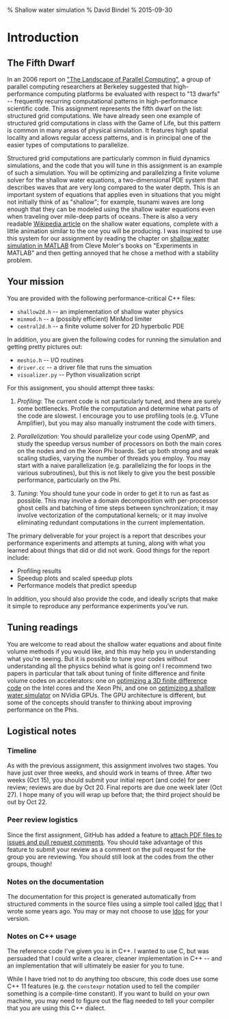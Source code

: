 % Shallow water simulation
% David Bindel
% 2015-09-30

# Introduction

## The Fifth Dwarf

In an 2006 report on ["The Landscape of Parallel Computing"][view],
a group of parallel computing researchers at Berkeley suggested
that high-performance computing platforms be evaluated with respect
to "13 dwarfs" -- frequently recurring computational patterns in
high-performance scientific code.  This assignment represents the
fifth dwarf on the list: structured grid computations.  We have
already seen one example of structured grid computations in class with
the Game of Life, but this pattern is common in many areas of physical
simulation.  It features high spatial locality and allows regular
access patterns, and is in principal one of the easier types of
computations to parallelize.

Structured grid computations are particularly common in fluid dynamics
simulations, and the code that you will tune in this assignment is an
example of such a simulation.  You will be optimizing and
parallelizing a finite volume solver for the shallow water equations,
a two-dimensional PDE system that describes waves that are very long
compared to the water depth.  This is an important system of equations
that applies even in situations that you might not initially think of
as "shallow"; for example, tsunami waves are long enough that they can
be modeled using the shallow water equations even when traveling over
mile-deep parts of oceans.  There is also a very readable
[Wikipedia article][wiki] on the shallow water equations, complete
with a little animation similar to the one you will be producing.  I
was inspired to use this system for our assignment by reading the
chapter on [shallow water simulation in MATLAB][exm] from Cleve
Moler's books on "Experiments in MATLAB" and then getting annoyed that
he chose a method with a stability problem.

[view]: http://www.eecs.berkeley.edu/Pubs/TechRpts/2006/EECS-2006-183.pdf
[exm]: https://www.mathworks.com/moler/exm/chapters/water.pdf
[wiki]: https://en.wikipedia.org/wiki/Shallow_water_equations


## Your mission

You are provided with the following performance-critical C++ files:

- `shallow2d.h` -- an implementation of shallow water physics
- `minmod.h` -- a (possibly efficient)  MinMod limiter
- `central2d.h` -- a finite volume solver for 2D hyperbolic PDE

In addition, you are given the following codes for running the
simulation and getting pretty pictures out:

- `meshio.h` -- I/O routines
- `driver.cc` -- a driver file that runs the simuation
- `visualizer.py` -- Python visualization script

For this assignment, you should attempt three tasks:

1.  *Profiling*:  The current code is not particularly tuned, and there
    are surely some bottlenecks.  Profile the computation and
    determine what parts of the code are slowest.  I encourage you to
    use profiling tools (e.g. VTune Amplifier), but you may also
    manually instrument the code with timers.

2.  *Parallelization*: You should parallelize your code using OpenMP,
    and study the speedup versus number of processors on both the main
    cores on the nodes and on the Xeon Phi boards.  Set up both strong
    and weak scaling studies, varying the number of threads you
    employ.  You may start with a naive parallelization
    (e.g. parallelizing the for loops in the various subroutines), but
    this is not likely to give you the best possible performance,
    particularly on the Phi.

3.  *Tuning*:  You should tune your code in order to get it to run as
    fast as possible.  This may involve a domain decomposition
    with per-processor ghost cells and batching of time steps between
    synchronization; it may involve vectorization of the computational
    kernels; or it may involve eliminating redundant computations in
    the current implementation.

The primary deliverable for your project is a report that describes
your performance experiments and attempts at tuning, along with what
you learned about things that did or did not work.  Good things for
the report include:

- Profiling results
- Speedup plots and scaled speedup plots
- Performance models that predict speedup

In addition, you should also provide the code, and ideally scripts
that make it simple to reproduce any performance experiments you've
run.

## Tuning readings

You are welcome to read about the shallow water equations and about
finite volume methods if you would like, and this may help you in
understanding what you're seeing.  But it is possible to tune your
codes without understanding all the physics behind what is going on!
I recommend two papers in particular that talk about tuning of finite
difference and finite volume codes on accelerators: one on
[optimizing a 3D finite difference code][3dfd] on the Intel cores and
the Xeon Phi, and one on
[optimizing a shallow water simulator][brodtkorb]
on NVidia GPUs.  The GPU architecture is different, but some of the
concepts should transfer to thinking about improving performance on
the Phis.

[3dfd]: https://software.intel.com/en-us/articles/eight-optimizations-for-3-dimensional-finite-difference-3dfd-code-with-an-isotropic-iso
[brodtkorb]: http://cmwr2012.cee.illinois.edu/Papers/Special%20Sessions/Advances%20in%20Heterogeneous%20Computing%20for%20Water%20Resources/Brodtkorb.Andre_R.pdf

## Logistical notes

### Timeline

As with the previous assignment, this assignment involves two stages.
You have just over three weeks, and should work in teams of three.
After two weeks (Oct 15), you should submit your initial report (and
code) for peer review; reviews are due by Oct 20.  Final reports are
due one week later (Oct 27).  I hope many of you will wrap up before
that; the third project should be out by Oct 22.

### Peer review logistics

Since the first assignment, GitHub has added a feature to
[attach PDF files to issues and pull request comments][pdf].  You
should take advantage of this feature to submit your review as a
comment on the pull request for the group you are reviewing.
You should still look at the codes from the other groups, though!

[pdf]: https://github.com/blog/2061-attach-files-to-comments

### Notes on the documentation

The documentation for this project is generated automatically from
structured comments in the source files using a simple tool called
[ldoc][ldoc] that I wrote some years ago.  You may or may not choose
to use [ldoc][ldoc] for your version.

[ldoc]: https://github.com/dbindel/ldoc

### Notes on C++ usage

The reference code I've given you is in C++.  I wanted to use C, but
was persuaded that I could write a clearer, cleaner implementation in
C++ -- and an implementation that will ultimately be easier for you to
tune.

While I have tried not to do anything too obscure, this code does use
some C++ 11 features (e.g. the `constexpr` notation used to tell the
compiler something is a compile-time constant).  If you want to build
on your own machine, you may need to figure out the flag needed to
tell your compiler that you are using this C++ dialect.

